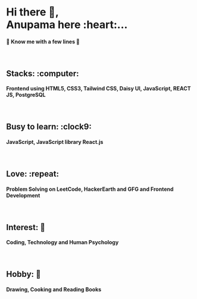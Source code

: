 <h1>Hi there 👋, <br>
Anupama here :heart:...</h1>

<h4>🤍 Know me with a few lines 🤍</h4> <br>
<h2>Stacks: :computer:</h2><h4>Frontend using HTML5, CSS3, Tailwind CSS, Daisy UI, JavaScript, REACT JS, PostgreSQL</h4><br>
<h2>Busy to learn: :clock9:</h2><h4>JavaScript, JavaScript library React.js</h4><br>
<h2>Love: :repeat:</h2> <h4>Problem Solving on LeetCode, HackerEarth and GFG
                            and Frontend Development</h4><br>
<!-- <h2>Fun fact About me: 💺	</h2> <h4>Thinking less and Doing more as time is Limited</h4><br> -->
<h2>Interest: 💖 </h2><h4>Coding, Technology and Human Psychology</h4><br>
<h2>Hobby: 💙</h2><h4>Drawing, Cooking and Reading Books</h4>
<!-- - 👯 I’m looking to collaborate on making website using React
- 🤔 I’m looking for help with Development of any real world application
- 💬 Ask me about Front-end and JavaScript
- 📫 How to reach me: LinkedIn (https://www.linkedin.com/in/anupama-halder7/)
- 😄 Pronouns: She
- ⚡ Fun fact: I do a task without thinking a lot as we have much limited time.
- 💺 Coding Profite: LeetCode (https://leetcode.com/anupamahalder7/)
- 💙 Hobby: Drawing 
- 💖 Interest: Coding, Technology, and Human psychology 
- 🤍 Passion: Work good and have peace -->

